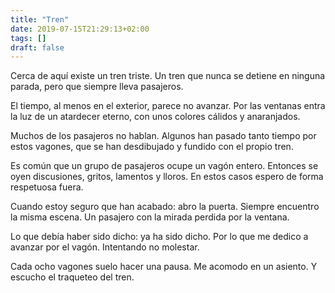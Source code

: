 ```yaml
---
title: "Tren"
date: 2019-07-15T21:29:13+02:00
tags: []
draft: false
---
```

Cerca de aquí existe un tren triste.
Un tren que nunca se detiene en ninguna parada,
pero que siempre lleva pasajeros.

El tiempo, al menos en el exterior, parece no avanzar.
Por las ventanas entra la luz de un atardecer eterno,
con unos colores cálidos y anaranjados.

Muchos de los pasajeros no hablan.
Algunos han pasado tanto tiempo por estos vagones,
que se han desdibujado y fundido con el propio tren.

Es común que un grupo de pasajeros ocupe un vagón entero.
Entonces se oyen discusiones, gritos, lamentos y lloros.
En estos casos espero de forma respetuosa fuera.

Cuando estoy seguro que han acabado: abro la puerta.
Siempre encuentro la misma escena.
Un pasajero con la mirada perdida por la ventana.

Lo que debía haber sido dicho: ya ha sido dicho.
Por lo que me dedico a avanzar por el vagón.
Intentando no molestar.

Cada ocho vagones suelo hacer una pausa.
Me acomodo en un asiento.
Y escucho el traqueteo del tren.
